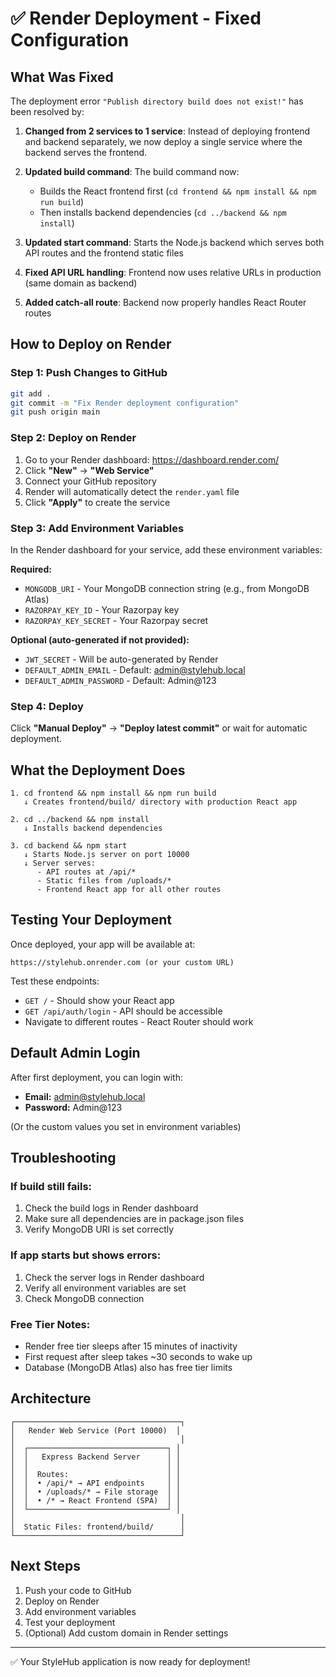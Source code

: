 # ✅ Render Deployment - Fixed Configuration

## What Was Fixed

The deployment error `"Publish directory build does not exist!"` has been resolved by:

1. **Changed from 2 services to 1 service**: Instead of deploying frontend and backend separately, we now deploy a single service where the backend serves the frontend.

2. **Updated build command**: The build command now:
   - Builds the React frontend first (`cd frontend && npm install && npm run build`)
   - Then installs backend dependencies (`cd ../backend && npm install`)

3. **Updated start command**: Starts the Node.js backend which serves both API routes and the frontend static files

4. **Fixed API URL handling**: Frontend now uses relative URLs in production (same domain as backend)

5. **Added catch-all route**: Backend now properly handles React Router routes

## How to Deploy on Render

### Step 1: Push Changes to GitHub
```bash
git add .
git commit -m "Fix Render deployment configuration"
git push origin main
```

### Step 2: Deploy on Render

1. Go to your Render dashboard: https://dashboard.render.com/
2. Click **"New"** → **"Web Service"**
3. Connect your GitHub repository
4. Render will automatically detect the `render.yaml` file
5. Click **"Apply"** to create the service

### Step 3: Add Environment Variables

In the Render dashboard for your service, add these environment variables:

**Required:**
- `MONGODB_URI` - Your MongoDB connection string (e.g., from MongoDB Atlas)
- `RAZORPAY_KEY_ID` - Your Razorpay key
- `RAZORPAY_KEY_SECRET` - Your Razorpay secret

**Optional (auto-generated if not provided):**
- `JWT_SECRET` - Will be auto-generated by Render
- `DEFAULT_ADMIN_EMAIL` - Default: admin@stylehub.local
- `DEFAULT_ADMIN_PASSWORD` - Default: Admin@123

### Step 4: Deploy

Click **"Manual Deploy"** → **"Deploy latest commit"** or wait for automatic deployment.

## What the Deployment Does

```
1. cd frontend && npm install && npm run build
   ↓ Creates frontend/build/ directory with production React app

2. cd ../backend && npm install
   ↓ Installs backend dependencies

3. cd backend && npm start
   ↓ Starts Node.js server on port 10000
   ↓ Server serves:
      - API routes at /api/*
      - Static files from /uploads/*
      - Frontend React app for all other routes
```

## Testing Your Deployment

Once deployed, your app will be available at:
```
https://stylehub.onrender.com (or your custom URL)
```

Test these endpoints:
- `GET /` - Should show your React app
- `GET /api/auth/login` - API should be accessible
- Navigate to different routes - React Router should work

## Default Admin Login

After first deployment, you can login with:
- **Email:** admin@stylehub.local
- **Password:** Admin@123

(Or the custom values you set in environment variables)

## Troubleshooting

### If build still fails:
1. Check the build logs in Render dashboard
2. Make sure all dependencies are in package.json files
3. Verify MongoDB URI is set correctly

### If app starts but shows errors:
1. Check the server logs in Render dashboard
2. Verify all environment variables are set
3. Check MongoDB connection

### Free Tier Notes:
- Render free tier sleeps after 15 minutes of inactivity
- First request after sleep takes ~30 seconds to wake up
- Database (MongoDB Atlas) also has free tier limits

## Architecture

```
┌─────────────────────────────────────┐
│   Render Web Service (Port 10000)  │
│                                     │
│  ┌───────────────────────────────┐ │
│  │   Express Backend Server      │ │
│  │                               │ │
│  │  Routes:                      │ │
│  │  • /api/* → API endpoints     │ │
│  │  • /uploads/* → File storage  │ │
│  │  • /* → React Frontend (SPA)  │ │
│  └───────────────────────────────┘ │
│                                     │
│  Static Files: frontend/build/      │
└─────────────────────────────────────┘
```

## Next Steps

1. Push your code to GitHub
2. Deploy on Render
3. Add environment variables
4. Test your deployment
5. (Optional) Add custom domain in Render settings

---

✅ Your StyleHub application is now ready for deployment!

